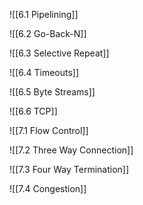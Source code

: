 
![[6.1 Pipelining]]

![[6.2 Go-Back-N]]


![[6.3 Selective Repeat]]

![[6.4 Timeouts]]

![[6.5 Byte Streams]]

![[6.6 TCP]]

![[7.1 Flow Control]]

![[7.2 Three Way Connection]]

![[7.3 Four Way Termination]]

![[7.4 Congestion]]

